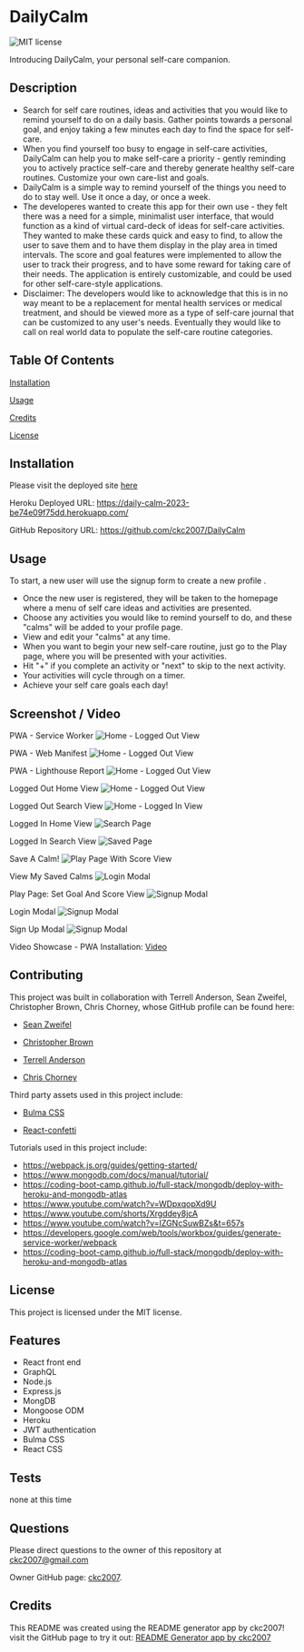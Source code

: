 # DailyCalm

![MIT license](https://img.shields.io/badge/license-MIT-blue.svg)

Introducing DailyCalm, your personal self-care companion.

## Description

- Search for self care routines, ideas and activities that you would like to remind yourself to do on a daily basis. Gather points towards a personal goal, and enjoy taking a few minutes each day to find the space for self-care.
- When you find yourself too busy to engage in self-care activities, DailyCalm can help you to make self-care a priority - gently reminding you to actively practice self-care and thereby generate healthy self-care routines. Customize your own care-list and goals.
- DailyCalm is a simple way to remind yourself of the things you need to do to stay well. Use it once a day, or once a week.
- The developeres wanted to create this app for their own use - they felt there was a need for a simple, minimalist user interface, that would function as a kind of virtual card-deck of ideas for self-care activities. They wanted to make these cards quick and easy to find, to allow the user to save them and to have them display in the play area in timed intervals. The score and goal features were implemented to allow the user to track their progress, and to have some reward for taking care of their needs. The application is entirely customizable, and could be used for other self-care-style applications.
- Disclaimer: The developers would like to acknowledge that this is in no way meant to be a replacement for mental health services or medical treatment, and should be viewed more as a type of self-care journal that can be customized to any user's needs. Eventually they would like to call on real world data to populate the self-care routine categories.

## Table Of Contents

[Installation](#installation)

[Usage](#usage)

[Credits](#credits)

[License](#license)

## Installation

Please visit the deployed site [here](https://daily-calm-2023-be74e09f75dd.herokuapp.com/)

Heroku Deployed URL: https://daily-calm-2023-be74e09f75dd.herokuapp.com/

GitHub Repository URL: https://github.com/ckc2007/DailyCalm

## Usage

To start, a new user will use the signup form to create a new profile .

- Once the new user is registered, they will be taken to the homepage where a menu of self care ideas and activities are presented.
- Choose any activities you would like to remind yourself to do, and these "calms" will be added to your profile page.
- View and edit your "calms" at any time.
- When you want to begin your new self-care routine, just go to the Play page, where you will be presented with your activities.
- Hit "+" if you complete an activity or "next" to skip to the next activity.
- Your activities will cycle through on a timer.
- Achieve your self care goals each day!

## Screenshot / Video

PWA - Service Worker
![Home - Logged Out View](./assets/images/Service%20Worker.png)

PWA - Web Manifest
![Home - Logged Out View](./assets/images/Manifest.png)

PWA - Lighthouse Report
![Home - Logged Out View](./assets/images/lighthouse.png)

Logged Out Home View
![Home - Logged Out View](./assets/images/Screen%20Shot%202023-08-06%20at%2011.54.02%20PM.png)

Logged Out Search View
![Home - Logged In View](./assets/images/Screen%20Shot%202023-08-06%20at%2011.54.12%20PM.png)

Logged In Home View
![Search Page](./assets/images/Screen%20Shot%202023-08-06%20at%2011.54.35%20PM.png)

Logged In Search View
![Saved Page](./assets/images/Screen%20Shot%202023-08-06%20at%2011.54.47%20PM.png)

Save A Calm!
![Play Page With Score View](./assets/images/Screen%20Shot%202023-08-06%20at%2011.55.00%20PM.png)

View My Saved Calms
![Login Modal](./assets/images/Screen%20Shot%202023-08-06%20at%2011.55.09%20PM.png)

Play Page: Set Goal And Score View
![Signup Modal](./assets/images/Screen%20Shot%202023-08-06%20at%204.55.30%20PM.png)

Login Modal
![Signup Modal](./assets/images/Screen%20Shot%202023-08-06%20at%2011.54.20%20PM.png)

Sign Up Modal
![Signup Modal](./assets/images/Screen%20Shot%202023-08-06%20at%2011.54.25%20PM.png)

Video Showcase - PWA Installation:
[Video](https://watch.screencastify.com/v/wTFSgO6lq53WJarsxJ69)

## Contributing

This project was built in collaboration with Terrell Anderson, Sean Zweifel, Christopher Brown, Chris Chorney,
whose GitHub profile can be found here:

- [Sean Zweifel](https://github.com/spzweifel)

- [Christopher Brown](https://github.com/blaxlrose)

- [Terrell Anderson](https://github.com/Tanderson757)

- [Chris Chorney](https://github.com/ckc2007)

Third party assets used in this project include:

- [Bulma CSS](https://bulma.io/)

- [React-confetti](https://www.npmjs.com/package/react-confetti)

Tutorials used in this project include:

- https://webpack.js.org/guides/getting-started/
- https://www.mongodb.com/docs/manual/tutorial/
- https://coding-boot-camp.github.io/full-stack/mongodb/deploy-with-heroku-and-mongodb-atlas
- https://www.youtube.com/watch?v=WDpxqopXd9U
- https://www.youtube.com/shorts/Xrgddey8jcA
- https://www.youtube.com/watch?v=IZGNcSuwBZs&t=657s
- https://developers.google.com/web/tools/workbox/guides/generate-service-worker/webpack
- https://coding-boot-camp.github.io/full-stack/mongodb/deploy-with-heroku-and-mongodb-atlas

## License

This project is licensed under the MIT license.

## Features

- React front end
- GraphQL
- Node.js
- Express.js
- MongDB
- Mongoose ODM
- Heroku
- JWT authentication
- Bulma CSS
- React CSS

## Tests

none at this time

## Questions

Please direct questions to the owner of this repository at ckc2007@gmail.com

Owner GitHub page:
[ckc2007](https://github.com/ckc2007).

## Credits

This README was created using the README generator app by ckc2007!
visit the GitHub page to try it out:
[README Generator app by ckc2007](https://github.com/ckc2007/README-Generator)
